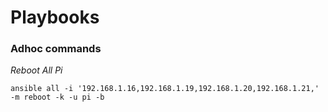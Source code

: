 # Playbooks


### Adhoc commands

*Reboot All Pi*

`ansible all -i '192.168.1.16,192.168.1.19,192.168.1.20,192.168.1.21,' -m reboot -k -u pi -b`